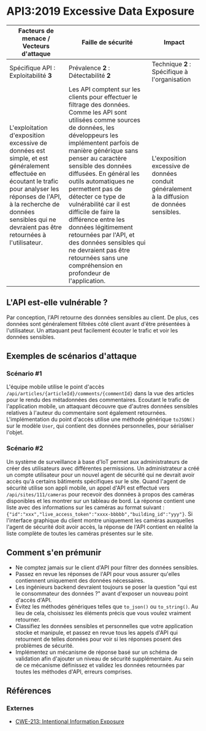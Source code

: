 API3:2019 Excessive Data Exposure
=================================

| Facteurs de menace / Vecteurs d'attaque | Faille de sécurité | Impact |
| - | - | - |
| Spécifique API : Exploitabilité **3** | Prévalence **2** : Détectabilité **2** | Technique **2** : Spécifique à l'organisation |
| L'exploitation d'exposition excessive de données est simple, et est généralement effectuée en écoutant le trafic pour analyser les réponses de l'API, à la recherche de données sensibles qui ne devraient pas être retournées à l'utilisateur. | Les API comptent sur les clients pour effectuer le filtrage des données. Comme les API sont utilisées comme sources de données, les développeurs les implémentent parfois de manière générique sans penser au caractère sensible des données diffusées. En général les outils automatiques ne permettent pas de détecter ce type de vulnérabilité car il est difficile de faire la différence entre les données légitimement retournées par l'API, et des données sensibles qui ne devraient pas être retournées sans une compréhension en profondeur de l'application. | L'exposition excessive de données conduit généralement à la diffusion de données sensibles. |

## L'API est-elle vulnérable ?

Par conception, l'API retourne des données sensibles au client. De plus, ces données sont généralement filtrées côté client avant d'être présentées à l'utilisateur. Un attaquant peut facilement écouter le trafic et voir les données sensibles.

## Exemples de scénarios d'attaque

### Scénario #1

L'équipe mobile utilise le point d'accès `/api/articles/{articleId}/comments/{commentId}`
dans la vue des articles pour le rendu des métadonnées des commentaires. Ecoutant le trafic de l'application mobile, un attaquant découvre que d'autres données sensibles relatives à l'auteur du commentaire sont également retournées. L'implémentation du point d'accès utilise une méthode générique `toJSON()` sur le modèle `User`, qui contient des données personnelles, pour sérialiser l'objet.

### Scénario #2

Un système de surveillance à base d'IoT permet aux administrateurs de créer des utilisateurs avec différentes permissions. Un administrateur a créé un compte utilisateur pour un nouvel agent de sécurité qui ne devrait avoir accès qu'à certains bâtiments spécifiques sur le site. Quand l'agent de sécurité utilise son appli mobile, un appel d'API est effectué vers `/api/sites/111/cameras` pour recevoir des données à propos des caméras disponibles et les montrer sur un tableau de bord. La réponse contient une liste avec des informations sur les caméras au format suivant : `{"id":"xxx","live_access_token":"xxxx-bbbbb","building_id":"yyy"}`.
Si l'interface graphique du client montre uniquement les caméras auxquelles l'agent de sécurité doit avoir accès, la réponse de l'API contient en réalité la liste complète de toutes les caméras présentes sur le site.

## Comment s'en prémunir

* Ne comptez jamais sur le client d'API pour filtrer des données sensibles.
* Passez en revue les réponses de l'API pour vous assurer qu'elles contiennent
  uniquement des données nécessaires.
* Les ingénieurs backend devraient toujours se poser la question "qui est le
  consommateur des données ?" avant d'exposer un nouveau point d'accès d'API.
* Évitez les méthodes génériques telles que `to_json()` ou `to_string()`.
  Au lieu de cela, choisissez les éléments précis que vous voulez vraiment retourner.
* Classifiez les données sensibles et personnelles que votre application stocke et
  manipule, et passez en revue tous les appels d'API qui retournent de telles
  données pour voir si les réponses posent des problèmes de sécurité.
* Implémentez un mécanisme de réponse basé sur un schéma de validation afin d'ajouter un niveau de sécurité
  supplémentaire. Au sein de ce mécanisme définissez et validez les données retournées
  par toutes les méthodes d'API, erreurs comprises.


## Références

### Externes

* [CWE-213: Intentional Information Exposure][1]

[1]: https://cwe.mitre.org/data/definitions/213.html
